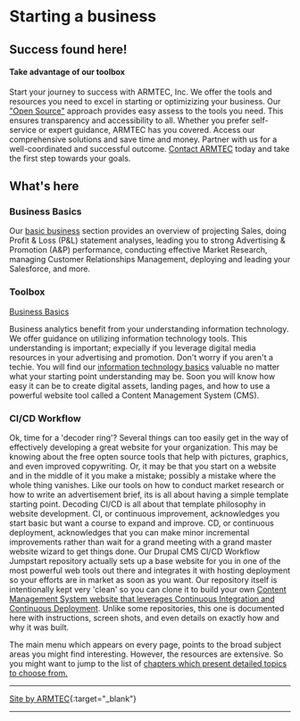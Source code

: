 
# Starting a business

## Success found here!

#### Take advantage of our toolbox

Start your journey to success with ARMTEC, Inc. We offer the tools and resources you need to excel in starting or optimizizing your business.  Our ["Open Source"](book/opensource.md#you--open-source) approach provides easy assess to the tools you need.  This ensures transparency and accessibility to all. Whether you prefer self-service or expert guidance, ARMTEC has you covered. Access our comprehensive solutions and save time and money. Partner with us for a well-coordinated and successful outcome. [Contact ARMTEC](contact.md) today and take the first step towards your goals. 

## What's here

### Business Basics
Our [basic business](business/overview.md) section provides an overview of projecting Sales, doing Profit & Loss (P&L) statement analyses, leading you to strong Advertising & Promotion (A&P) performance, conducting effective Market Research, managing Customer Relationships Management, deploying and leading your Salesforce, and more. 

### Toolbox

[Business Basics](chapters.md#chapter-business-basics)

Business analytics benefit from your understanding information technology.   We offer guidance on utilizing information technology tools.  This understanding is important; expecially if you leverage digital media resources in your advertising and promotion.  Don't worry if you aren't a techie.  You  will find our [information technology basics](book/infotechoverview.md) valuable no matter what your starting point understanding may be.  Soon you will know how easy it can be to create digital assets, landing pages, and how to use a powerful website tool called a Content Management System (CMS).

### CI/CD Workflow
Ok, time for a 'decoder ring'?  Several things can too easily get in the way of effectively developing a great website for your organization.  This may be knowing about the free opten source tools that help with pictures, graphics, and even improved copywriting.  Or, it may be that you start on a website and in the middle of it you make a mistake; possibly a mistake where the whole thing vanishes.  Like our tools on how to conduct market research or how to write an advertisement brief, its is all about having a simple template starting point.  Decoding CI/CD is all about that template philosophy in website development.  CI, or continuous improvement, acknowledges you start basic but want a course to expand and improve.  CD, or continuous deployment, acknowledges that you can make minor incremental improvements rather than wait for a grand meeting with a grand master website wizard to get things done.  Our Drupal CMS CI/CD Workflow Jumpstart repository actually sets up a base website for you in one of the most powerful web tools out there and integrates it with hosting deployment so your efforts are in market as soon as you want.  Our repository itself is intentionally kept very 'clean' so you can clone it to build your own [Content Management System website that leverages Continuous Integration and Continuous Deployment](chapters.md#chapter-drupal-template-with-cicd-workflow).  Unlike some repositories, this one is documented here with instructions, screen shots, and even details on exactly how and why it was built.


The main menu which appears on every page, points to the broad subject areas you might find interesting.  However, the resources are extensive.  So you might want to jump to the list of [chapters which present detailed topics to choose from.](chapters.md)


---------
[Site by ARMTEC](https://www.drupal.org/u/emofsnead){:target="_blank"}

---------

